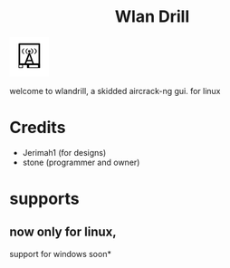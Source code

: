 <h1 style="text-align: center;">
Wlan Drill
</h1>
 <img src="https://github.com/sys-prozy/wlandrill/blob/main/imgs/logo.png" alt="image" width="70"/>

 <P>welcome to wlandrill, a skidded aircrack-ng gui. for linux</P>


 # 
# Credits

*  Jerimah1 (for designs)
*  stone (programmer and owner)
 #
# supports
## now only for linux,
support for windows soon*


